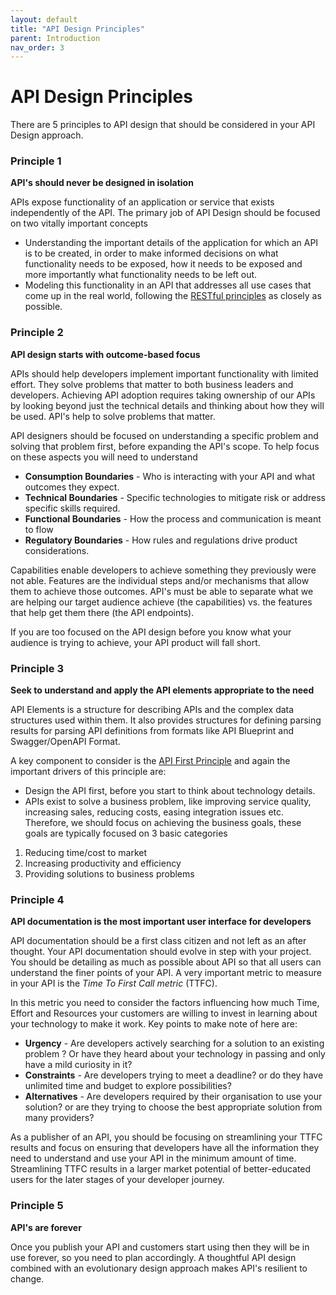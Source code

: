 ```yaml
---
layout: default
title: "API Design Principles"
parent: Introduction
nav_order: 3
---
```


# API Design Principles

There are 5 principles to API design that should be considered in your API Design approach.

### Principle 1
**API's should never be designed in isolation**

APIs expose functionality of an application or service that exists independently of the API. The primary job of API Design should be focused on two vitally important concepts

* Understanding the important details of the application for which an API is to be created, in order to make informed decisions on what functionality needs to be exposed, how it needs to be exposed and more importantly what functionality needs to be left out.
* Modeling this functionality in an API that addresses all use cases that come up in the real world, following the [RESTful principles](what-is-rest.md) as closely as possible.

### Principle 2

**API design starts with outcome-based focus**

APIs should help developers implement important functionality with limited effort. They solve problems that matter to both business leaders and developers. Achieving API adoption requires taking ownership of our APIs by looking beyond just the technical details and thinking about how they will be used.  API's help to solve problems that matter.

API designers should be focused on understanding a specific problem and solving that problem first, before expanding the API's scope.  To help focus on these aspects you will need to understand

* **Consumption Boundaries** - Who is interacting with your API and what outcomes they expect.
* **Technical Boundaries** -  Specific technologies to mitigate risk or address specific skills required.
* **Functional Boundaries** - How the process and communication is meant to flow
* **Regulatory Boundaries** - How rules and regulations drive product considerations.

Capabilities enable developers to achieve something they previously were not able. Features are the individual steps and/or mechanisms that allow them to achieve those outcomes. API's must be able to separate what we are helping our target audience achieve (the capabilities) vs. the features that help get them there (the API endpoints). 

If you are too focused on the API design before you know what your audience is trying to achieve, your API product will fall short.

### Principle 3
**Seek to understand and apply the API elements appropriate to the need**

API Elements is a structure for describing APIs and the complex data structures used within them. It also provides structures for defining parsing results for parsing API definitions from formats like API Blueprint and Swagger/OpenAPI Format.

A key component to consider is the [API First Principle](api-first-principle.md) and again the important drivers of this principle are:

* Design the API first, before you start to think about technology details.
* APIs exist to solve a business problem, like improving service quality, increasing sales, reducing costs, easing integration issues etc. Therefore, we should focus on achieving the business goals, these goals are typically focused on 3 basic categories
1. Reducing time/cost to market
2. Increasing productivity and efficiency
3. Providing solutions to business problems



### Principle 4

**API documentation is the most important user interface for developers**

API documentation should be a first class citizen and not left as an after thought. Your API documentation should evolve in step
with your project. You should be detailing as much as possible about API so that all users can understand the finer points of your API. A very important metric to measure in your API is the _Time To First Call metric_ (TTFC).

In this metric you need to consider the factors influencing how much Time, Effort and Resources your customers are willing to invest in learning about your technology to make it work.  Key points to make note of here are:
* **Urgency** - Are developers actively searching for a solution to an existing problem ?  Or have they heard about your technology in passing and only have a mild curiosity in it?
* **Constraints** - Are developers trying to meet a deadline? or do they have unlimited time and budget to explore possibilities?
* **Alternatives** - Are developers required by their organisation to use your solution? or are they trying to choose the best appropriate solution from many providers?

As a publisher of an API, you should be focusing on streamlining your TTFC results and focus on ensuring that developers have all the information they need to understand and use your API in the minimum amount of time.  Streamlining TTFC results in a larger market potential of better-educated users for the later stages of your developer journey.

### Principle 5

**API's are forever**

Once you publish your API and customers start using then they will be in use forever, so you need to plan accordingly. A thoughtful API design combined with an evolutionary design approach makes API's resilient to change.

